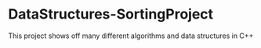 # DataStructures-SortingProject
This project shows off many different algorithms and data structures in C++
